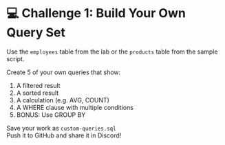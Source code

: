 # 💻 Challenge 1: Build Your Own Query Set

Use the `employees` table from the lab or the `products` table from the 
sample script.

Create 5 of your own queries that show:

1. A filtered result  
2. A sorted result  
3. A calculation (e.g. AVG, COUNT)  
4. A WHERE clause with multiple conditions  
5. BONUS: Use GROUP BY

Save your work as `custom-queries.sql`  
Push it to GitHub and share it in Discord!


